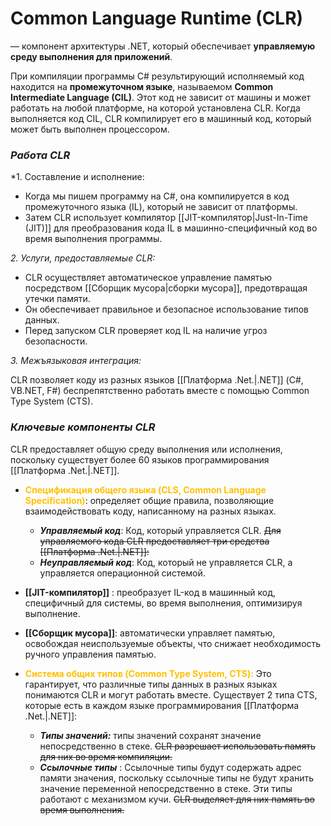 # **Common Language Runtime (CLR)** 
— компонент архитектуры .NET, который обеспечивает **управляемую среду выполнения для приложений**.

При компиляции программы C# результирующий исполняемый код находится на **промежуточном языке**, называемом **Common Intermediate Language (CIL)**. Этот код не зависит от машины и может работать на любой платформе, на которой установлена ​​CLR. Когда выполняется код CIL, CLR компилирует его в машинный код, который может быть выполнен процессором.

### *Работа CLR*

*1. Составление и исполнение:

- Когда мы пишем программу на C#, она компилируется в код промежуточного языка (IL), который не зависит от платформы.
- Затем CLR использует компилятор [[JIT-компилятор|Just-In-Time (JIT)]] для преобразования кода IL в машинно-специфичный код во время выполнения программы.

*2. Услуги, предоставляемые CLR:*

- CLR осуществляет автоматическое управление памятью посредством [[Сборщик мусора|сборки мусора]], предотвращая утечки памяти.
- Он обеспечивает правильное и безопасное использование типов данных.
- Перед запуском CLR проверяет код IL на наличие угроз безопасности.

*3. Межъязыковая интеграция:*

CLR позволяет коду из разных языков [[Платформа .Net.|.NET]] (C#, VB.NET, F#) беспрепятственно работать вместе с помощью Common Type System (CTS).

### *Ключевые компоненты CLR*

CLR предоставляет общую среду выполнения или исполнения, поскольку существует более 60 языков программирования [[Платформа .Net.|.NET]]. 

- <b><font color="#ffc000">Спецификация общего языка (CLS, Common Language Specification)</font></b>: определяет общие правила, позволяющие взаимодействовать коду, написанному на разных языках.
    - ***Управляемый код***: Код, который управляется CLR. ~~Для управляемого кода CLR предоставляет три средства [[Платформа .Net.|.NET]]:~~ 
    - ***Неуправляемый код***: Код, который не управляется CLR, а управляется операционной системой.

- **[[JIT-компилятор]]** : преобразует IL-код в машинный код, специфичный для системы, во время выполнения, оптимизируя выполнение.
- **[[Сборщик мусора]]**: автоматически управляет памятью, освобождая неиспользуемые объекты, что снижает необходимость ручного управления памятью.
- <b> <font color="#ffc000">Система общих типов (Common Type System, CTS):</font></b> Это гарантирует, что различные типы данных в разных языках понимаются CLR и могут работать вместе. Существует 2 типа CTS, которые есть в каждом языке программирования [[Платформа .Net.|.NET]]:
    - ***Типы значений:*** типы значений сохранят значение непосредственно в стеке. ~~CLR разрешает использовать память для них во время компиляции.~~
    - ***Ссылочные типы*** : Ссылочные типы будут содержать адрес памяти значения, поскольку ссылочные типы не будут хранить значение переменной непосредственно в стеке. Эти типы работают с механизмом кучи. ~~CLR выделяет для них память во время выполнения.~~